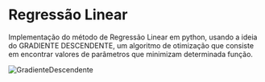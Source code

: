 # Regressão Linear
Implementação do método de Regressão Linear em python, usando a ideia do GRADIENTE DESCENDENTE, um algoritmo de otimização que consiste em encontrar valores de parâmetros que minimizam determinada função.  

![GradienteDescendente](https://user-images.githubusercontent.com/130702330/232258727-f716e916-b2f6-46ad-b59a-d8ae4727736e.jpg)
